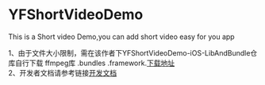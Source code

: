 # YFShortVideoDemo
This is a Short video Demo,you can add short video easy for you app

1、由于文件大小限制，需在该作者下YFShortVideoDemo-iOS-LibAndBundle仓库自行下载 ffmpeg库 .bundles .framework.[下载地址](https://github.com/YfCloudKit/YFShortVideoDemo-iOS-LibAndBundle)</br>
2、开发者文档请参考链接[开发文档](http://www.yfcloud.com)</br>
